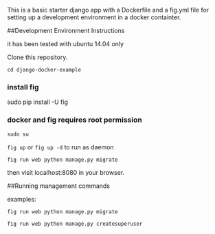 This is a basic starter django app with a Dockerfile and a fig.yml file for setting up a development environment in a docker containter. 


##Development Environment Instructions 

it has been tested with ubuntu 14.04 only

Clone this repository.

`cd django-docker-example`

### install fig
sudo pip install -U fig

### docker and fig requires root permission
`sudo su`

`fig up` or `fig up -d` to run as daemon

`fig run web python manage.py migrate`

then visit localhost:8080 in your browser. 

##Running management commands

examples:

`fig run web python manage.py migrate`

`fig run web python manage.py createsuperuser`














